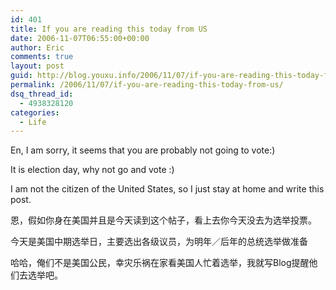 ```yaml
---
id: 401
title: If you are reading this today from US
date: 2006-11-07T06:55:00+00:00
author: Eric
comments: true
layout: post
guid: http://blog.youxu.info/2006/11/07/if-you-are-reading-this-today-from-us/
permalink: /2006/11/07/if-you-are-reading-this-today-from-us/
dsq_thread_id:
  - 4938328120
categories:
  - Life
---
```

En, I am sorry, it seems that you are probably not going to vote:)
  
It is election day, why not go and vote :)
  
I am not the citizen of the United States, so I just stay at home and write this post.

恩，假如你身在美国并且是今天读到这个帖子，看上去你今天没去为选举投票。
  
今天是美国中期选举日，主要选出各级议员，为明年／后年的总统选举做准备

哈哈，俺们不是美国公民，幸灾乐祸在家看美国人忙着选举，我就写Blog提醒他们去选举吧。